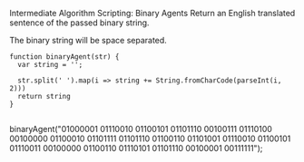 
Intermediate Algorithm Scripting: Binary Agents
Return an English translated sentence of the passed binary string.

The binary string will be space separated.

```
function binaryAgent(str) {
  var string = ''; 

  str.split(' ').map(i => string += String.fromCharCode(parseInt(i, 2)))
  return string
}


```



binaryAgent("01000001 01110010 01100101 01101110 00100111 01110100 00100000 01100010 01101111 01101110 01100110 01101001 01110010 01100101 01110011 00100000 01100110 01110101 01101110 00100001 00111111");
